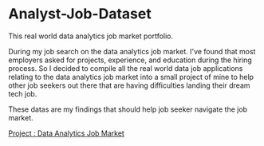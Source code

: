 # Analyst-Job-Dataset

This real world data analytics job market portfolio.

During my job search on the data analytics job market. I've found that most employers asked for projects, experience, and education during the hiring process. So I decided to compile all the real world data job applications relating to the data analytics job market into a small project of mine to help other job seekers out there that are having difficulties landing their dream tech job. 

These datas are my findings that should help job seeker navigate the job market.

[Project : Data Analytics Job Market](https://docs.google.com/spreadsheets/d/1p8cdtake38t07ErRhz5fYOtItuZ23IgeSD8Sdozfn34/edit?gid=0#gid=0)
